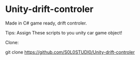 # Unity-drift-controler
Made in C# game ready, drift controler.

Tips: Assign These scripts to you unity car game object!

Clone:

git clone https://github.com/S0L0STUDI0/Unity-drift-controler
